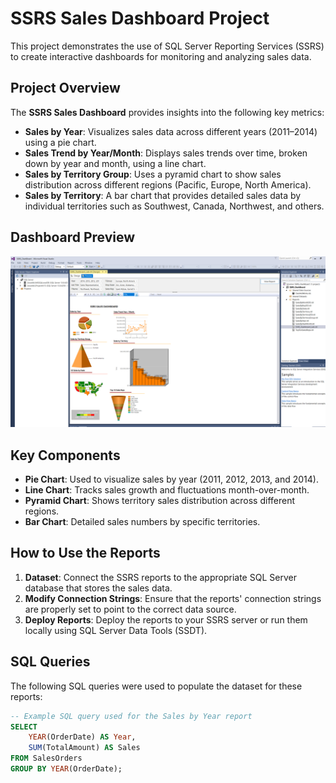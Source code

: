 # SSRS Sales Dashboard Project

This project demonstrates the use of SQL Server Reporting Services (SSRS) to create interactive dashboards for monitoring and analyzing sales data.

## Project Overview

The **SSRS Sales Dashboard** provides insights into the following key metrics:
- **Sales by Year**: Visualizes sales data across different years (2011–2014) using a pie chart.
- **Sales Trend by Year/Month**: Displays sales trends over time, broken down by year and month, using a line chart.
- **Sales by Territory Group**: Uses a pyramid chart to show sales distribution across different regions (Pacific, Europe, North America).
- **Sales by Territory**: A bar chart that provides detailed sales data by individual territories such as Southwest, Canada, Northwest, and others.

## Dashboard Preview

![SSRS Sales Dashboard](dashboard.png)

## Key Components
- **Pie Chart**: Used to visualize sales by year (2011, 2012, 2013, and 2014).
- **Line Chart**: Tracks sales growth and fluctuations month-over-month.
- **Pyramid Chart**: Shows territory sales distribution across different regions.
- **Bar Chart**: Detailed sales numbers by specific territories.

## How to Use the Reports

1. **Dataset**: Connect the SSRS reports to the appropriate SQL Server database that stores the sales data.
2. **Modify Connection Strings**: Ensure that the reports' connection strings are properly set to point to the correct data source.
3. **Deploy Reports**: Deploy the reports to your SSRS server or run them locally using SQL Server Data Tools (SSDT).

## SQL Queries

The following SQL queries were used to populate the dataset for these reports:

```sql
-- Example SQL query used for the Sales by Year report
SELECT 
    YEAR(OrderDate) AS Year,
    SUM(TotalAmount) AS Sales
FROM SalesOrders
GROUP BY YEAR(OrderDate);
